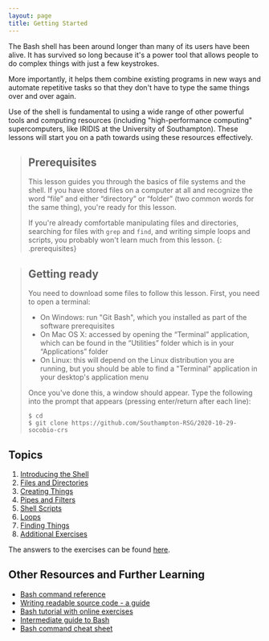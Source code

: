 ```yaml
---
layout: page
title: Getting Started
---
```

The Bash shell has been around longer than many of its users have been alive.
It has survived so long because it's a power tool
that allows people to do complex things with just a few keystrokes.

More importantly,
it helps them combine existing programs in new ways
and automate repetitive tasks
so that they don't have to type the same things over and over again.

Use of the shell is fundamental to using a wide range of other powerful tools
and computing resources (including "high-performance computing" supercomputers, like IRIDIS at the University of Southampton).
These lessons will start you on a path towards using these resources effectively.

> ## Prerequisites
>
> This lesson guides you through the basics of file systems and the
> shell.  If you have stored files on a computer at all and recognize
> the word “file” and either “directory” or “folder” (two common words
> for the same thing), you're ready for this lesson.
>
> If you're already comfortable manipulating files and directories,
> searching for files with `grep` and `find`, and writing simple loops
> and scripts, you probably won't learn much from this lesson.
{: .prerequisites}

> ## Getting ready
>
> You need to download some files to follow this lesson. First, you need to open a terminal:
>
> - On Windows: run "Git Bash", which you installed as part of the software prerequisites
> - On Mac OS X: accessed by opening the “Terminal” application, which can be found in the “Utilities” folder which is in your “Applications” folder
> - On Linux: this will depend on the Linux distribution you are running, but you should be able to find a "Terminal" application in your desktop's application menu
>
> Once you've done this, a window should appear. Type the following into the
> prompt that appears (pressing enter/return after each line):
>
> ~~~ {.input}
> $ cd
> $ git clone https://github.com/Southampton-RSG/2020-10-29-socobio-crs
> ~~~

## Topics

1.  [Introducing the Shell](https://southampton-rsg.github.io/swc-shell-novice/00-intro/index.html)
2.  [Files and Directories](https://southampton-rsg.github.io/swc-shell-novice/01-filedir/index.html)
3.  [Creating Things](https://southampton-rsg.github.io/swc-shell-novice/02-create/index.html)
4.  [Pipes and Filters](https://southampton-rsg.github.io/swc-shell-novice/03-pipefilter/index.html)
5.  [Shell Scripts](https://southampton-rsg.github.io/swc-shell-novice/04-script/index.html)
6.  [Loops](https://southampton-rsg.github.io/swc-shell-novice/05-loop/index.html)
7.  [Finding Things](https://southampton-rsg.github.io/swc-shell-novice/06-find/index.html)
8.  [Additional Exercises](https://southampton-rsg.github.io/swc-shell-novice/07-additional-exercises/index.html)

The answers to the exercises can be found [here](https://southampton-rsg.github.io/swc-shell-novice/answers/index.html).

## Other Resources and Further Learning

*   [Bash command reference](https://southampton-rsg.github.io/swc-shell-novice/reference/index.html)
*   [Writing readable source code - a guide](https://software.ac.uk/resources/guides/writing-readable-source-code)
*   [Bash tutorial with online exercises](https://learnshell.org/)
*   [Intermediate guide to Bash](https://www.linode.com/docs/guides/an-intermediate-guide-to-bash-scripting/)
*   [Bash command cheat sheet](https://hackr.io/blog/linux-cheat-sheet)
